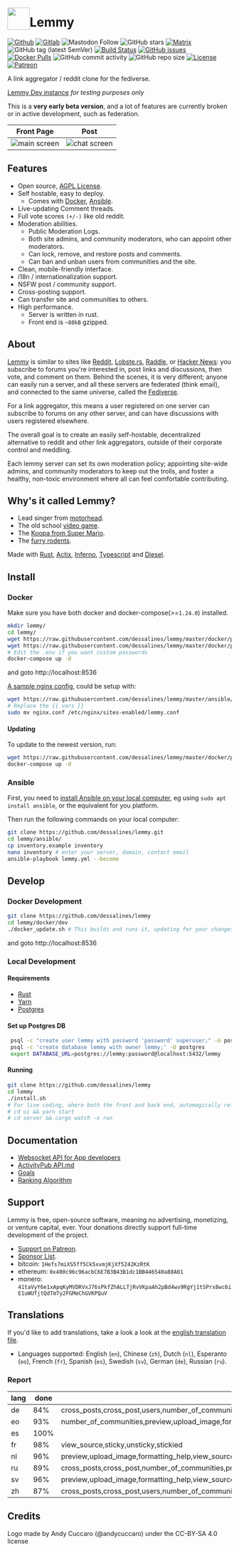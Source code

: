 <h1><img src="ui/assets/favicon.svg" width="50px" height="50px" style="vertical-align:bottom" /><span>Lemmy</span></h1>

[![Github](https://img.shields.io/badge/-Github-blue)](https://github.com/dessalines/lemmy)
[![Gitlab](https://img.shields.io/badge/-Gitlab-yellowgreen)](https://gitlab.com/dessalines/lemmy)
![Mastodon Follow](https://img.shields.io/mastodon/follow/810572?domain=https%3A%2F%2Fmastodon.social&style=social)
![GitHub stars](https://img.shields.io/github/stars/dessalines/lemmy?style=social)
[![Matrix](https://img.shields.io/matrix/rust-reddit-fediverse:matrix.org.svg?label=matrix-chat)](https://riot.im/app/#/room/#rust-reddit-fediverse:matrix.org)
![GitHub tag (latest SemVer)](https://img.shields.io/github/tag/dessalines/lemmy.svg)
[![Build Status](https://travis-ci.org/dessalines/lemmy.svg?branch=master)](https://travis-ci.org/dessalines/lemmy)
[![GitHub issues](https://img.shields.io/github/issues-raw/dessalines/lemmy.svg)](https://github.com/dessalines/lemmy/issues)
[![Docker Pulls](https://img.shields.io/docker/pulls/dessalines/lemmy.svg)](https://cloud.docker.com/repository/docker/dessalines/lemmy/)
![GitHub commit activity](https://img.shields.io/github/commit-activity/m/dessalines/lemmy.svg)
![GitHub repo size](https://img.shields.io/github/repo-size/dessalines/lemmy.svg)
[![License](https://img.shields.io/github/license/dessalines/lemmy.svg)](LICENSE)
[![Patreon](https://img.shields.io/badge/-Support%20on%20Patreon-blueviolet.svg)](https://www.patreon.com/dessalines)

A link aggregator / reddit clone for the fediverse.

[Lemmy Dev instance](https://dev.lemmy.ml) *for testing purposes only*

This is a **very early beta version**, and a lot of features are currently broken or in active development, such as federation.

Front Page|Post
---|---
![main screen](https://i.imgur.com/y64BtXC.png)|![chat screen](https://i.imgur.com/vsOr87q.png)
## Features

- Open source, [AGPL License](/LICENSE).
- Self hostable, easy to deploy.
  - Comes with [Docker](#docker), [Ansible](#ansible).
- Live-updating Comment threads.
- Full vote scores `(+/-)` like old reddit.
- Moderation abilities.
  - Public Moderation Logs.
  - Both site admins, and community moderators, who can appoint other moderators.
  - Can lock, remove, and restore posts and comments.
  - Can ban and unban users from communities and the site.
- Clean, mobile-friendly interface.
- i18n / internationalization support.
- NSFW post / community support.
- Cross-posting support.
- Can transfer site and communities to others.
- High performance.
  - Server is written in rust.
  - Front end is `~80kB` gzipped.

## About

[Lemmy](https://github.com/dessalines/lemmy) is similar to sites like [Reddit](https://reddit.com), [Lobste.rs](https://lobste.rs), [Raddle](https://raddle.me), or [Hacker News](https://news.ycombinator.com/): you subscribe to forums you're interested in, post links and discussions, then vote, and comment on them. Behind the scenes, it is very different; anyone can easily run a server, and all these servers are federated (think email), and connected to the same universe, called the [Fediverse](https://en.wikipedia.org/wiki/Fediverse).

For a link aggregator, this means a user registered on one server can subscribe to forums on any other server, and can have discussions with users registered elsewhere.

The overall goal is to create an easily self-hostable, decentralized alternative to reddit and other link aggregators, outside of their corporate control and meddling.

Each lemmy server can set its own moderation policy; appointing site-wide admins, and community moderators to keep out the trolls, and foster a healthy, non-toxic environment where all can feel comfortable contributing.

## Why's it called Lemmy?

- Lead singer from [motorhead](https://invidio.us/watch?v=pWB5JZRGl0U).
- The old school [video game](<https://en.wikipedia.org/wiki/Lemmings_(video_game)>).
- The [Koopa from Super Mario](https://www.mariowiki.com/Lemmy_Koopa).
- The [furry rodents](http://sunchild.fpwc.org/lemming-the-little-giant-of-the-north/).

Made with [Rust](https://www.rust-lang.org), [Actix](https://actix.rs/), [Inferno](https://www.infernojs.org), [Typescript](https://www.typescriptlang.org/) and [Diesel](http://diesel.rs/).

## Install

### Docker

Make sure you have both docker and docker-compose(>=`1.24.0`) installed.

```bash
mkdir lemmy/
cd lemmy/
wget https://raw.githubusercontent.com/dessalines/lemmy/master/docker/prod/docker-compose.yml
wget https://raw.githubusercontent.com/dessalines/lemmy/master/docker/prod/.env
# Edit the .env if you want custom passwords
docker-compose up -d
```

and goto http://localhost:8536

[A sample nginx config](/ansible/templates/nginx.conf), could be setup with:

```bash
wget https://raw.githubusercontent.com/dessalines/lemmy/master/ansible/templates/nginx.conf
# Replace the {{ vars }}
sudo mv nginx.conf /etc/nginx/sites-enabled/lemmy.conf
```
#### Updating

To update to the newest version, run:

```bash
wget https://raw.githubusercontent.com/dessalines/lemmy/master/docker/prod/docker-compose.yml
docker-compose up -d
```

### Ansible

First, you need to [install Ansible on your local computer](https://docs.ansible.com/ansible/latest/installation_guide/intro_installation.html),
eg using `sudo apt install ansible`, or the equivalent for you platform.

Then run the following commands on your local computer:

```bash
git clone https://github.com/dessalines/lemmy.git
cd lemmy/ansible/
cp inventory.example inventory
nano inventory # enter your server, domain, contact email
ansible-playbook lemmy.yml --become
```

## Develop

### Docker Development

```bash
git clone https://github.com/dessalines/lemmy
cd lemmy/docker/dev
./docker_update.sh # This builds and runs it, updating for your changes
```

and goto http://localhost:8536

### Local Development

#### Requirements

- [Rust](https://www.rust-lang.org/)
- [Yarn](https://yarnpkg.com/en/)
- [Postgres](https://www.postgresql.org/)

#### Set up Postgres DB

```bash
 psql -c "create user lemmy with password 'password' superuser;" -U postgres
 psql -c 'create database lemmy with owner lemmy;' -U postgres
 export DATABASE_URL=postgres://lemmy:password@localhost:5432/lemmy
```

#### Running

```bash
git clone https://github.com/dessalines/lemmy
cd lemmy
./install.sh
# For live coding, where both the front and back end, automagically reload on any save, do:
# cd ui && yarn start
# cd server && cargo watch -x run
```

## Documentation

- [Websocket API for App developers](docs/api.md)
- [ActivityPub API.md](docs/apub_api_outline.md)
- [Goals](docs/goals.md)
- [Ranking Algorithm](docs/ranking.md)

## Support

Lemmy is free, open-source software, meaning no advertising, monetizing, or venture capital, ever. Your donations directly support full-time development of the project.
- [Support on Patreon](https://www.patreon.com/dessalines).
- [Sponsor List](https://dev.lemmy.ml/sponsors).
- bitcoin: `1Hefs7miXS5ff5Ck5xvmjKjXf5242KzRtK`
- ethereum: `0x400c96c96acbC6E7B3B43B1dc1BB446540a88A01`
- monero: `41taVyY6e1xApqKyMVDRVxJ76sPkfZhALLTjRvVKpaAh2pBd4wv9RgYj1tSPrx8wc6iE1uWUfjtQdTmTy2FGMeChGVKPQuV`

## Translations 

If you'd like to add translations, take a look a look at the [english translation file](ui/src/translations/en.ts).

- Languages supported: English (`en`), Chinese (`zh`), Dutch (`nl`), Esperanto (`eo`), French (`fr`), Spanish (`es`), Swedish (`sv`), German (`de`), Russian (`ru`).

### Report

lang | done | missing
--- | --- | ---
de | 84% | cross_posts,cross_post,users,number_of_communities,preview,upload_image,formatting_help,view_source,sticky,unsticky,settings,stickied,banned,subscribed,expires,recent_comments,nsfw,show_nsfw,crypto,monero,joined,by,to,transfer_community,transfer_site,are_you_sure,yes,no 
eo | 93% | number_of_communities,preview,upload_image,formatting_help,view_source,sticky,unsticky,stickied,banned,are_you_sure,yes,no 
es | 100% |  
fr | 98% | view_source,sticky,unsticky,stickied 
nl | 96% | preview,upload_image,formatting_help,view_source,sticky,unsticky,stickied,banned 
ru | 89% | cross_posts,cross_post,number_of_communities,preview,upload_image,formatting_help,view_source,sticky,unsticky,stickied,banned,recent_comments,monero,by,to,transfer_community,transfer_site,are_you_sure,yes,no 
sv | 96% | preview,upload_image,formatting_help,view_source,sticky,unsticky,stickied,banned 
zh | 87% | cross_posts,cross_post,users,number_of_communities,preview,upload_image,formatting_help,view_source,sticky,unsticky,settings,stickied,banned,recent_comments,nsfw,show_nsfw,monero,by,to,transfer_community,transfer_site,are_you_sure,yes,no 

## Credits

Logo made by Andy Cuccaro (@andycuccaro) under the CC-BY-SA 4.0 license
